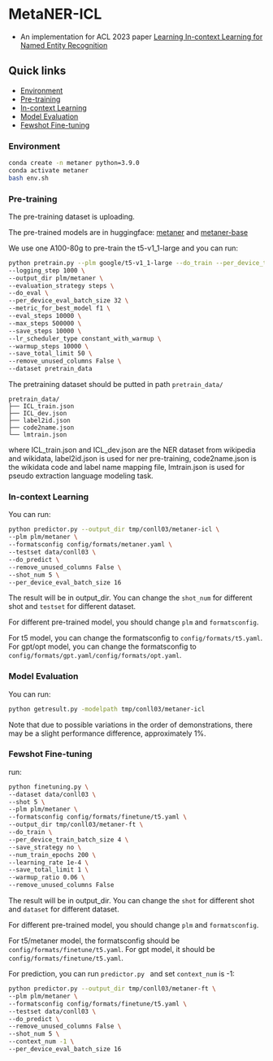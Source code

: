 # MetaNER-ICL

- An implementation for ACL 2023 paper [Learning In-context Learning for Named Entity Recognition](http://arxiv.org/abs/2305.11038)

## Quick links

* [Environment](#Environment)
* [Pre-training](#pre-training)
* [In-context Learning](#in-context-learning)
* [Model Evaluation](#Model-Evaluation)
* [Fewshot Fine-tuning](#Fewshot-Fine-tuning)

### Environment

```bash
conda create -n metaner python=3.9.0
conda activate metaner
bash env.sh
```
### Pre-training

The pre-training dataset is uploading.

The pre-trained models are in huggingface: [metaner](https://huggingface.co/jiawei1998/metaner) and [metaner-base](https://huggingface.co/jiawei1998/metaner-base) 

We use one A100-80g to pre-train the t5-v1_1-large and you can run:

```bash
python pretrain.py --plm google/t5-v1_1-large --do_train --per_device_train_batch_size 8 --learning_rate 5e-5 \
--logging_step 1000 \
--output_dir plm/metaner \
--evaluation_strategy steps \
--do_eval \
--per_device_eval_batch_size 32 \
--metric_for_best_model f1 \
--eval_steps 10000 \
--max_steps 500000 \
--save_steps 10000 \
--lr_scheduler_type constant_with_warmup \
--warmup_steps 10000 \
--save_total_limit 50 \
--remove_unused_columns False \
--dataset pretrain_data 
```
The pretraining dataset should be putted in path `pretrain_data/`
```text
pretrain_data/
├── ICL_train.json
├── ICL_dev.json
├── label2id.json
├── code2name.json
└── lmtrain.json
```
where ICL_train.json and ICL_dev.json are the NER dataset from wikipedia and wikidata, label2id.json is used for ner pre-training, code2name.json is the wikidata code and label name mapping file, lmtrain.json is used for pseudo extraction language modeling task.

### In-context Learning
You can run:
```bash
python predictor.py --output_dir tmp/conll03/metaner-icl \
--plm plm/metaner \
--formatsconfig config/formats/metaner.yaml \
--testset data/conll03 \
--do_predict \
--remove_unused_columns False \
--shot_num 5 \
--per_device_eval_batch_size 16
```
The result will be in output_dir. You can change the `shot_num` for different shot and `testset` for different dataset.

For different pre-trained model, you should change `plm` and `formatsconfig`.

For t5 model, you can change the formatsconfig to `config/formats/t5.yaml`. For gpt/opt model, you can change the formatsconfig to `config/formats/gpt.yaml/config/formats/opt.yaml`.

### Model Evaluation
You can run:
```bash
python getresult.py -modelpath tmp/conll03/metaner-icl
```
Note that due to possible variations in the order of demonstrations, there may be a slight performance difference, approximately 1%.

### Fewshot Fine-tuning

run:

```bash
python finetuning.py \
--dataset data/conll03 \
--shot 5 \
--plm plm/metaner \
--formatsconfig config/formats/finetune/t5.yaml \
--output_dir tmp/conll03/metaner-ft \
--do_train \
--per_device_train_batch_size 4 \
--save_strategy no \
--num_train_epochs 200 \
--learning_rate 1e-4 \
--save_total_limit 1 \
--warmup_ratio 0.06 \
--remove_unused_columns False 
```
The result will be in output_dir. You can change the `shot` for different shot and `dataset` for different dataset.

For different pre-trained model, you should change `plm` and `formatsconfig`.

For t5/metaner model, the formatsconfig should be `config/formats/finetune/t5.yaml`. For gpt model, it should be `config/formats/finetune/t5.yaml`.

For prediction, you can run `predictor.py ` and set `context_num` is -1:
```bash
python predictor.py --output_dir tmp/conll03/metaner-ft \
--plm plm/metaner \
--formatsconfig config/formats/finetune/t5.yaml \
--testset data/conll03 \
--do_predict \
--remove_unused_columns False \
--shot_num 5 \
--context_num -1 \
--per_device_eval_batch_size 16
```
